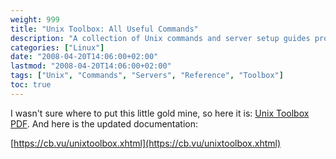 ```yaml
---
weight: 999
title: "Unix Toolbox: All Useful Commands"
description: "A collection of Unix commands and server setup guides providing comprehensive reference for system administrators."
categories: ["Linux"]
date: "2008-04-20T14:06:00+02:00"
lastmod: "2008-04-20T14:06:00+02:00"
tags: ["Unix", "Commands", "Servers", "Reference", "Toolbox"]
toc: true
---
```


I wasn't sure where to put this little gold mine, so here it is: [Unix Toolbox PDF](/pdf/unixtoolbox.pdf). And here is the updated documentation:

[https://cb.vu/unixtoolbox.xhtml](https://cb.vu/unixtoolbox.xhtml)
